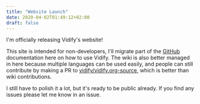 ```yaml
---
title: "Website Launch"
date: 2020-04-02T01:49:12+02:00
draft: false
---
```


I'm officially releasing Vidify's website!

This site is intended for non-developers, I'll migrate part of the [GitHub](https://github.com/vidify/vidify) documentation here on how to use Vidify. The wiki is also better managed in here because multiple languages can be used easily, and people can still contribute by making a PR to [vidify/vidify.org-source](https://github.com/vidify/vidify.org-source), which is better than wiki contributions.

I still have to polish it a lot, but it's ready to be public already. If you find any issues please let me know in an issue.
